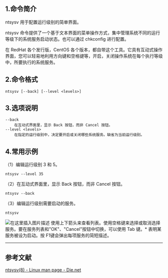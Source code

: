 ## 1.命令简介
ntsysv 用于配置运行级别的简单界面。

ntsysv 命令提供了一个基于文本界面的菜单操作方式，集中管理系统不同的运行等级下的系统服务启动状态。也可以通过 chkconfig 进行配置。

在 RedHat 各个发行版，CentOS 各个版本，都自带这个工具。它具有互动式操作界面，您可以轻易地利用方向键和空格键等，开启，关闭操作系统在每个执行等级中，所要执行的系统服务。

## 2.命令格式
```shell
ntsysv [--back] [--level <levels>]
```

## 3.选项说明
```
--back
 	在互动式界面里，显示 Back 按钮，而非 Cancel 按钮。 
--level <levels>
	在指定的运行级别中，决定要开启或关闭哪些系统服务。缺省为当前运行级别。
```

## 4.常用示例
（1）编辑运行级别 3 和 5。
```shell
ntsysv --level 35
```

（2）在互动式界面里，显示 Back 按钮，而非 Cancel 按钮。
```shell
ntsysv --back
```
（3）编辑运行级别需要启动的服务。
```shell
ntsysv
```
![在这里插入图片描述](https://img-blog.csdnimg.cn/2ba422ef82f34bdcb4e773320328db39.png)
使用上下箭头来查看列表。使用空格键来选择或取消选择服务。要在服务列表和"OK"、"Cancel"按钮中切换，可以使用 Tab 键。* 表明某服务被设为启动。按 F1键会弹出每项服务的简短描述。

---
## 参考文献
[ntsysv(8) - Linux man page - Die.net](https://linux.die.net/man/8/ntsysv)

<Vssue title="ntsysv" />